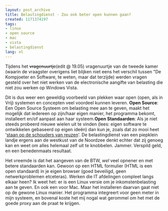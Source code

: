 ```yaml
---
layout: post_archive
title: Belastingdienst - Zou ook beter open kunnen gaan?
created: 1171374197
tags:
- linux
- open source
- mac
- vista
- belastingdienst
lang: nl
---
```

Tijdens het <s>vragenuurtje</s>(edit @ 19.05) vragenuurtje van de tweede kamer  (waarin de vraagster overigens liet blijken niet eens het verschil tussen "De Kompjoeter en Software, te weten, maar dat terzijde) werden vragen gesteld over het niet werken van de electronische aangifte van belasting die niet zou werken op Windows Vista.

Dit is dus weer een geweldig voorbeeld van plekken waar open (open, als in Vrij) systemen en concepten veel voordeel kunnen leveren. **Open Source**: Een Open Source Systeem om belasting mee aan te geven, maakt het mogelijk dat iedereen op zijn/haar eigen manier, het programma bekomt, installeert en/of aanpast aan haar systeem.**Open Standaarden**: Als je niet steeds probeerd nieuwe wielen uit te vinden (lees: eigen software te ontwikkelen gebaseerd op eigen ideën) dan kun je, zoals dat zo mooi heet '[staan op de schouders van reuzen](http://en.wikipedia.org/wiki/Standing_on_the_shoulders_of_giants)'. De belastingdienst van een piepklein landje ergens aan de westkust van de Noordzee denkt echter dat zij genoeg kan en weet om alles helemaal zelf uit te knobbelen. Jammer. Verspild geld, en een benedenmaats resultaat.

Het vreemde is dat het aangeven van de BTW, _wel_ veel opnener en met betere standaarden kan. Gewoon op een HTML formulier (HTML is een open standaard) in je eigen browser (goed beveiligd, geen netwerkproblemen etceteras). Werken die IT afdelingen compleet langs elkaar heen? Ik weet het: er is een Linux versie om je inkomstenbelasting aan te geven. En ook een voor Mac. Maar het installeren daarvan gaat niet op de gewone Linux manier. Het programma integreert voor geen meter in mijn systeem, en bovenal koste het mij nogal wat gerommel om het met de goede proxy aan de praat te krijgen.
